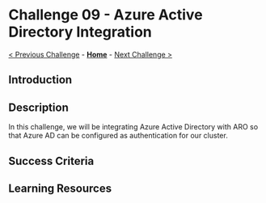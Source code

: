 # Challenge 09 - Azure Active Directory Integration

[< Previous Challenge](./Challenge-08.md) - **[Home](../README.md)** - [Next Challenge >](./Challenge-10.md)

## Introduction


## Description
In this challenge, we will be integrating Azure Active Directory with ARO so that Azure AD can be configured as authentication for our cluster. 

## Success Criteria


## Learning Resources
